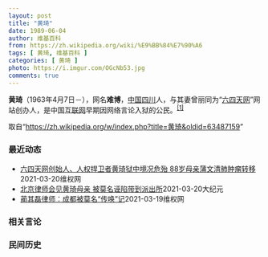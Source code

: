 ```yaml
---
layout: post
title: "黄琦"
date: 1989-06-04
author: 维基百科
from: https://zh.wikipedia.org/wiki/%E9%BB%84%E7%90%A6
tags: [ 黄琦, 维基百科 ]
categories: [ 黄琦 ]
photo: https://i.imgur.com/OGcNb53.jpg
comments: true
---
```

<div class="mw-parser-output">

<p><b>黄琦</b>（1963年4月7日<span class="useeditintro" title="Template:BLP editintro">－</span>），网名<b>难博</b>，<a href="/wiki/%E4%B8%AD%E8%8F%AF%E4%BA%BA%E6%B0%91%E5%85%B1%E5%92%8C%E5%9C%8B" class="mw-redirect" title="中華人民共和國">中国</a><a href="/wiki/%E5%9B%9B%E5%B7%9D" class="mw-redirect" title="四川">四川</a>人，与其妻曾丽同为“<a href="/wiki/%E5%85%AD%E5%9B%9B%E5%A4%A9%E7%BD%91" title="六四天网">六四天网</a>”网站创办人，是中国<a href="/wiki/%E4%BA%92%E8%81%94%E7%BD%91" title="互联网">互联网</a>早期因网络言论入狱的公民。<sup id="cite_ref-堅持普世價值_1-0" class="reference"><a href="#cite_note-堅持普世價值-1">[1]</a></sup>
</p>
</div><noscript><img src="//zh.wikipedia.org/wiki/Special:CentralAutoLogin/start?type=1x1" alt="" title="" width="1" height="1" style="border: none; position: absolute;"></noscript>
<div class="printfooter">取自“<a dir="ltr" href="https://zh.wikipedia.org/w/index.php?title=黄琦&amp;oldid=63487159">https://zh.wikipedia.org/w/index.php?title=黄琦&amp;oldid=63487159</a>”</div><div id="recent-news"><h3>最近动态</h3><ul><li><a href="https://nodebe4.github.io/waimei/2021-03-20/%E5%85%AD%E5%9B%9B%E5%A4%A9%E7%BD%91%E5%88%9B%E5%A7%8B%E4%BA%BA-%E4%BA%BA%E6%9D%83%E6%8D%8D%E5%8D%AB%E8%80%85%E9%BB%84%E7%90%A6%E7%8B%B1%E4%B8%AD%E5%A2%83%E5%86%B5%E5%8D%B1%E6%AE%86-88%E5%B2%81%E6%AF%8D%E4%BA%B2%E8%92%B2%E6%96%87%E6%B8%85%E8%82%BA%E8%82%BF%E7%98%A4%E8%BD%AC%E7%A7%BB" title="六四天网创始人、人权捍卫者黄琦狱中境况危殆 88岁母亲蒲文清肺肿瘤转移—— （维权网信息中心报道）2021年3月20日，本网获悉：六四天网创始人、人权捍卫者黄琦狱中境况危殆，88岁母亲蒲文清肺肿...">六四天网创始人、人权捍卫者黄琦狱中境况危殆  88岁母亲蒲文清肺肿瘤转移</a><time>2021-03-20</time><a class="tag">维权网</a></li>
<li><a href="https://nodebe4.github.io/waimei/2021-03-20/%E5%8C%97%E4%BA%AC%E5%BE%8B%E5%B8%88%E4%BC%9A%E8%A7%81%E9%BB%84%E7%90%A6%E6%AF%8D%E4%BA%B2-%E8%A2%AB%E8%8E%AB%E5%90%8D%E8%AF%AC%E9%99%B7%E5%B8%A6%E5%88%B0%E6%B4%BE%E5%87%BA%E6%89%80" title="北京律师会见黄琦母亲 被莫名诬陷带到派出所—— 【大纪元2021年03月20日讯】（大纪元记者李熙采访报导）北京律师蔺其磊和宋玉生3月17日至四川巴中监狱会见当事人黄琦受阻，随后于19日前往温州...">北京律师会见黄琦母亲 被莫名诬陷带到派出所</a><time>2021-03-20</time><a class="tag">大纪元</a></li>
<li><a href="https://nodebe4.github.io/waimei/2021-03-19/%E8%94%BA%E5%85%B6%E7%A3%8A%E5%BE%8B%E5%B8%88-%E6%88%90%E9%83%BD%E8%A2%AB%E8%8E%AB%E5%90%8D-%E4%BC%A0%E5%94%A4-%E8%AE%B0" title="蔺其磊律师：成都被莫名“传唤”记—— 2021年3月19日11:20许，我和宋玉生律师作为黄琦涉嫌泄露国家秘密、为境外非法提供国家秘密案件申诉程序的代理人，到成都市温江区仁和春天小区去见该案委托...">蔺其磊律师：成都被莫名“传唤”记</a><time>2021-03-19</time><a class="tag">维权网</a></li>
</ul></div><div id="open-opinion"><h3>相关言论</h3><ul></ul></div><div id="mjls-record"><h3>民间历史</h3><ul></ul></div>